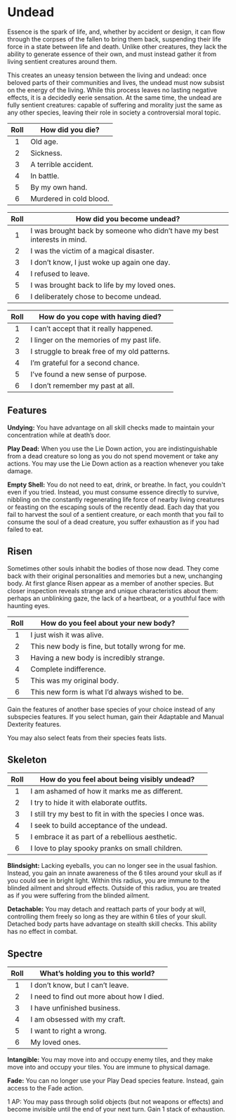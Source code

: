 # Undead

Essence is the spark of life, and, whether by accident or design, it can flow through the corpses of the fallen to bring them back, suspending their life force in a state between life and death. Unlike other creatures, they lack the ability to generate essence of their own, and must instead gather it from living sentient creatures around them.

This creates an uneasy tension between the living and undead: once beloved parts of their communities and lives, the undead must now subsist on the energy of the living. While this process leaves no lasting negative effects, it is a decidedly eerie sensation.
At the same time, the undead are fully sentient creatures: capable of suffering and morality just the same as any other species, leaving their role in society a controversial moral topic.

<div class="side-panel">

| Roll  | How did you die?        |
| :---: | ----------------------- |
|   1   | Old age.                |
|   2   | Sickness.               |
|   3   | A terrible accident.    |
|   4   | In battle.              |
|   5   | By my own hand.         |
|   6   | Murdered in cold blood. |

| Roll  | How did you become undead?                                               |
| :---: | ------------------------------------------------------------------------ |
|   1   | I was brought back by someone who didn’t have my best interests in mind. |
|   2   | I was the victim of a magical disaster.                                  |
|   3   | I don’t know, I just woke up again one day.                              |
|   4   | I refused to leave.                                                      |
|   5   | I was brought back to life by my loved ones.                             |
|   6   | I deliberately chose to become undead.                                   |

| Roll  | How do you cope with having died?            |
| :---: | -------------------------------------------- |
|   1   | I can’t accept that it really happened.      |
|   2   | I linger on the memories of my past life.    |
|   3   | I struggle to break free of my old patterns. |
|   4   | I’m grateful for a second chance.            |
|   5   | I’ve found a new sense of purpose.           |
|   6   | I don’t remember my past at all.             |

</div>

## Features

**Undying:** You have advantage on all skill checks made to maintain your concentration while at death’s door.

**Play Dead:** When you use the Lie Down action, you are indistinguishable from a dead creature so long as you do not spend movement or take any actions. You may use the Lie Down action as a reaction whenever you take damage.

**Empty Shell:** You do not need to eat, drink, or breathe. In fact, you couldn't even if you tried. Instead, you must consume essence directly to survive, nibbling on the constantly regenerating life force of nearby living creatures or feasting on the escaping souls of the recently dead.
Each day that you fail to harvest the soul of a sentient creature, or each month that you fail to consume the soul of a dead creature, you suffer exhaustion as if you had failed to eat.

## Risen

Sometimes other souls inhabit the bodies of those now dead. They come back with their original personalities and memories but a new, unchanging body. At first glance Risen appear as a member of another species. But closer inspection reveals strange and unique characteristics about them: perhaps an unblinking gaze, the lack of a heartbeat, or a youthful face with haunting eyes.

| Roll  | How do you feel about your new body?             |
| :---: | ------------------------------------------------ |
|   1   | I just wish it was alive.                        |
|   2   | This new body is fine, but totally wrong for me. |
|   3   | Having a new body is incredibly strange.         |
|   4   | Complete indifference.                           |
|   5   | This was my original body.                       |
|   6   | This new form is what I’d always wished to be.   |

Gain the features of another base species of your choice instead of any subspecies features. If you select human, gain their Adaptable and Manual Dexterity features.

You may also select feats from their species feats lists.

## Skeleton

| Roll  | How do you feel about being visibly undead?                |
| :---: | ---------------------------------------------------------- |
|   1   | I am ashamed of how it marks me as different.              |
|   2   | I try to hide it with elaborate outfits.                   |
|   3   | I still try my best to fit in with the species I once was. |
|   4   | I seek to build acceptance of the undead.                  |
|   5   | I embrace it as part of a rebellious aesthetic.            |
|   6   | I love to play spooky pranks on small children.            |

**Blindsight:** Lacking eyeballs, you can no longer see in the usual fashion. Instead, you gain an innate awareness of the 6 tiles around your skull as if you could see in bright light. Within this radius, you are immune to the blinded ailment and shroud effects. Outside of this radius, you are treated as if you were suffering from the blinded ailment.

**Detachable:** You may detach and reattach parts of your body at will, controlling them freely so long as they are within 6 tiles of your skull. Detached body parts have advantage on stealth skill checks.
This ability has no effect in combat.

## Spectre

| Roll  | What’s holding you to this world?         |
| :---: | ----------------------------------------- |
|   1   | I don’t know, but I can’t leave.          |
|   2   | I need to find out more about how I died. |
|   3   | I have unfinished business.               |
|   4   | I am obsessed with my craft.              |
|   5   | I want to right a wrong.                  |
|   6   | My loved ones.                            |

**Intangible:** You may move into and occupy enemy tiles, and they make move into and occupy your tiles. You are immune to physical damage.

**Fade:** You can no longer use your Play Dead species feature. Instead, gain access to the Fade action.

1 AP: You may pass through solid objects (but not weapons or effects) and become invisible until the end of your next turn. Gain 1 stack of exhaustion.
